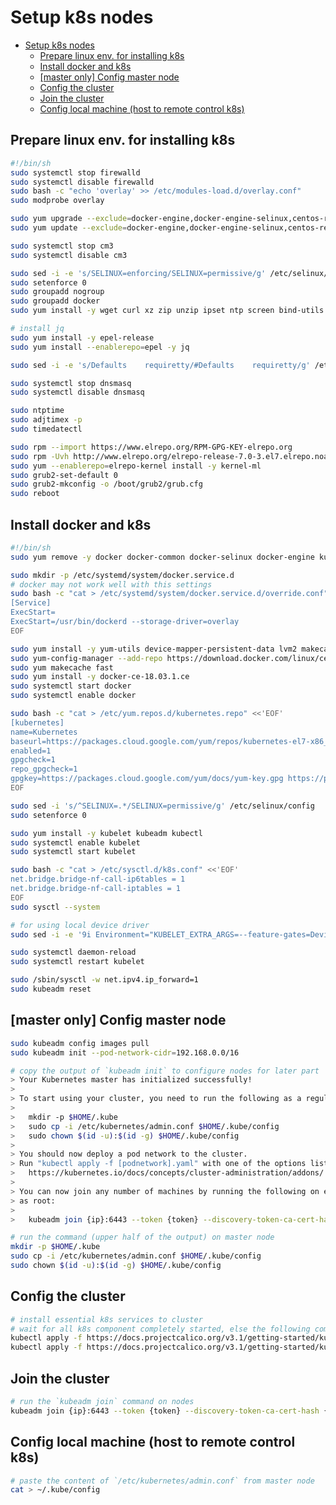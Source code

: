 # Setup k8s nodes

<!-- MarkdownTOC -->

- [Setup k8s nodes](#setup-k8s-nodes)
    - [Prepare linux env. for installing k8s](#prepare-linux-env-for-installing-k8s)
    - [Install docker and k8s](#install-docker-and-k8s)
    - [[master only] Config master node](#master-only-config-master-node)
    - [Config the cluster](#config-the-cluster)
    - [Join the cluster](#join-the-cluster)
    - [Config local machine (host to remote control k8s)](#config-local-machine-host-to-remote-control-k8s)

<!-- /MarkdownTOC -->

<a id="prepare-linux-env-for-installing-k8s"></a>
## Prepare linux env. for installing k8s
```bash
#!/bin/sh
sudo systemctl stop firewalld
sudo systemctl disable firewalld
sudo bash -c "echo 'overlay' >> /etc/modules-load.d/overlay.conf"
sudo modprobe overlay

sudo yum upgrade --exclude=docker-engine,docker-engine-selinux,centos-release* --assumeyes --tolerant
sudo yum update --exclude=docker-engine,docker-engine-selinux,centos-release* --assumeyes --tolerant

sudo systemctl stop cm3
sudo systemctl disable cm3

sudo sed -i -e 's/SELINUX=enforcing/SELINUX=permissive/g' /etc/selinux/config
sudo setenforce 0
sudo groupadd nogroup
sudo groupadd docker
sudo yum install -y wget curl xz zip unzip ipset ntp screen bind-utils yum-plugin-ovl

# install jq
sudo yum install -y epel-release
sudo yum install --enablerepo=epel -y jq

sudo sed -i -e 's/Defaults    requiretty/#Defaults    requiretty/g' /etc/sudoers

sudo systemctl stop dnsmasq
sudo systemctl disable dnsmasq

sudo ntptime
sudo adjtimex -p
sudo timedatectl

sudo rpm --import https://www.elrepo.org/RPM-GPG-KEY-elrepo.org
sudo rpm -Uvh http://www.elrepo.org/elrepo-release-7.0-3.el7.elrepo.noarch.rpm
sudo yum --enablerepo=elrepo-kernel install -y kernel-ml
sudo grub2-set-default 0
sudo grub2-mkconfig -o /boot/grub2/grub.cfg
sudo reboot
```

<a id="install-docker-and-k8s"></a>
## Install docker and k8s
```bash
#!/bin/sh
sudo yum remove -y docker docker-common docker-selinux docker-engine kubelet kubeadm kubectl

sudo mkdir -p /etc/systemd/system/docker.service.d
# docker may not work well with this settings
sudo bash -c "cat > /etc/systemd/system/docker.service.d/override.conf" <<'EOF'
[Service]
ExecStart=
ExecStart=/usr/bin/dockerd --storage-driver=overlay
EOF

sudo yum install -y yum-utils device-mapper-persistent-data lvm2 makecache fast
sudo yum-config-manager --add-repo https://download.docker.com/linux/centos/docker-ce.repo
sudo yum makecache fast
sudo yum install -y docker-ce-18.03.1.ce
sudo systemctl start docker
sudo systemctl enable docker

sudo bash -c "cat > /etc/yum.repos.d/kubernetes.repo" <<'EOF'
[kubernetes]
name=Kubernetes
baseurl=https://packages.cloud.google.com/yum/repos/kubernetes-el7-x86_64
enabled=1
gpgcheck=1
repo_gpgcheck=1
gpgkey=https://packages.cloud.google.com/yum/docs/yum-key.gpg https://packages.cloud.google.com/yum/docs/rpm-package-key.gpg
EOF

sudo sed -i 's/^SELINUX=.*/SELINUX=permissive/g' /etc/selinux/config
sudo setenforce 0

sudo yum install -y kubelet kubeadm kubectl
sudo systemctl enable kubelet
sudo systemctl start kubelet

sudo bash -c "cat > /etc/sysctl.d/k8s.conf" <<'EOF'
net.bridge.bridge-nf-call-ip6tables = 1
net.bridge.bridge-nf-call-iptables = 1
EOF
sudo sysctl --system

# for using local device driver
sudo sed -i -e '9i Environment="KUBELET_EXTRA_ARGS=--feature-gates=DevicePlugins=true"' /etc/systemd/system/kubelet.service.d/10-kubeadm.conf

sudo systemctl daemon-reload
sudo systemctl restart kubelet

sudo /sbin/sysctl -w net.ipv4.ip_forward=1
sudo kubeadm reset
```

<a id="master-only-config-master-node"></a>
## [master only] Config master node
```bash
sudo kubeadm config images pull
sudo kubeadm init --pod-network-cidr=192.168.0.0/16

# copy the output of `kubeadm init` to configure nodes for later part
> Your Kubernetes master has initialized successfully!
>
> To start using your cluster, you need to run the following as a regular user:
>
>   mkdir -p $HOME/.kube
>   sudo cp -i /etc/kubernetes/admin.conf $HOME/.kube/config
>   sudo chown $(id -u):$(id -g) $HOME/.kube/config
>
> You should now deploy a pod network to the cluster.
> Run "kubectl apply -f [podnetwork].yaml" with one of the options listed at:
>   https://kubernetes.io/docs/concepts/cluster-administration/addons/
>
> You can now join any number of machines by running the following on each node
> as root:
>
>   kubeadm join {ip}:6443 --token {token} --discovery-token-ca-cert-hash {hash}

# run the command (upper half of the output) on master node
mkdir -p $HOME/.kube
sudo cp -i /etc/kubernetes/admin.conf $HOME/.kube/config
sudo chown $(id -u):$(id -g) $HOME/.kube/config
```

<a id="config-the-cluster"></a>
## Config the cluster
```bash
# install essential k8s services to cluster
# wait for all k8s component completely started, else the following commands will fail
kubectl apply -f https://docs.projectcalico.org/v3.1/getting-started/kubernetes/installation/hosted/rbac-kdd.yaml
kubectl apply -f https://docs.projectcalico.org/v3.1/getting-started/kubernetes/installation/hosted/kubernetes-datastore/calico-networking/1.7/calico.yaml
```

<a id="join-the-cluster"></a>
## Join the cluster
```bash
# run the `kubeadm join` command on nodes
kubeadm join {ip}:6443 --token {token} --discovery-token-ca-cert-hash {hash}
```

<a id="config-local-machine-host-to-remote-control-k8s"></a>
## Config local machine (host to remote control k8s)
```bash
# paste the content of `/etc/kubernetes/admin.conf` from master node
cat > ~/.kube/config
```
